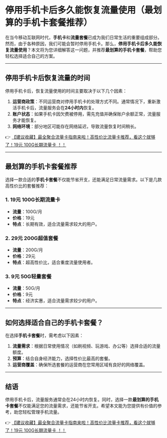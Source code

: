 # 停用手机卡后多久能恢复流量使用（最划算的手机卡套餐推荐）

在当今移动互联网时代，**手机卡**和**流量套餐**已成为我们日常生活的重要组成部分。然而，由于各种原因，我们可能会暂时停用手机卡。那么，**停用手机卡后多久能恢复流量使用**？本文将为您详细解答这一问题，并推荐**最划算的手机卡套餐**，帮助您轻松选择适合自己的方案。

---

## 停用手机卡后恢复流量的时间

停用手机卡后，恢复流量使用的时间主要取决于以下几个因素：

1. **运营商政策**：不同运营商对停用手机卡的处理方式不同。通常情况下，重新激活手机卡后，流量服务会在**24小时内**恢复。
2. **账户状态**：如果手机卡因欠费被停用，需先充值并确保账户余额正常，流量服务才能恢复。
3. **网络环境**：部分地区可能存在网络延迟，导致流量恢复时间稍长。

👉 [【建议收藏】最全聚合流量卡指南来啦！高性价比流量卡推荐，看这个就够了！19元 100G长期流量卡 ！！](https://bit.ly/Liuliangka)

---

## 最划算的手机卡套餐推荐

选择一款合适的**手机卡套餐**不仅能节省开支，还能满足日常流量需求。以下是几款高性价比的套餐推荐：

### 1. 19元 100G长期流量卡
- **流量**：100G/月
- **价格**：19元
- **特点**：长期有效，适合流量需求较大的用户。

### 2. 29元 200G超值套餐
- **流量**：200G/月
- **价格**：29元
- **特点**：超高性价比，适合重度流量使用者。

### 3. 9元 50G轻量套餐
- **流量**：50G/月
- **价格**：9元
- **特点**：经济实惠，适合流量需求较少的用户。

---

## 如何选择适合自己的手机卡套餐？

在选择**手机卡套餐**时，需考虑以下因素：

1. **流量需求**：根据日常使用情况（如刷视频、玩游戏、办公等）选择合适的流量额度。
2. **预算**：结合自身经济能力，选择性价比最高的套餐。
3. **运营商覆盖**：确保所选套餐的运营商在您常用区域有良好的网络覆盖。

---

## 结语

停用手机卡后，流量服务通常会在24小时内恢复。同时，选择一款**最划算的手机卡套餐**不仅能满足您的流量需求，还能节省开支。希望本文能为您提供有价值的参考，助您轻松管理手机流量。

👉 [【建议收藏】最全聚合流量卡指南来啦！高性价比流量卡推荐，看这个就够了！19元 100G长期流量卡 ！！](https://bit.ly/Liuliangka)